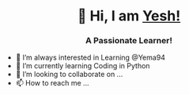 <h1 align="center">👋 Hi, I am <a href="https://github.com/Yema94">Yesh!</a></h1>
<h3 align="center">A Passionate Learner!</h3>

- 👀 I’m always interested in Learning @Yema94 
- 🌱 I’m currently learning Coding in Python 
- 💞️ I’m looking to collaborate on ...
- 📫 How to reach me ...

<!---
Yema94/Yema94 is a ✨ special ✨ repository because its `README.md` (this file) appears on your GitHub profile.
You can click the Preview link to take a look at your changes.
--->
